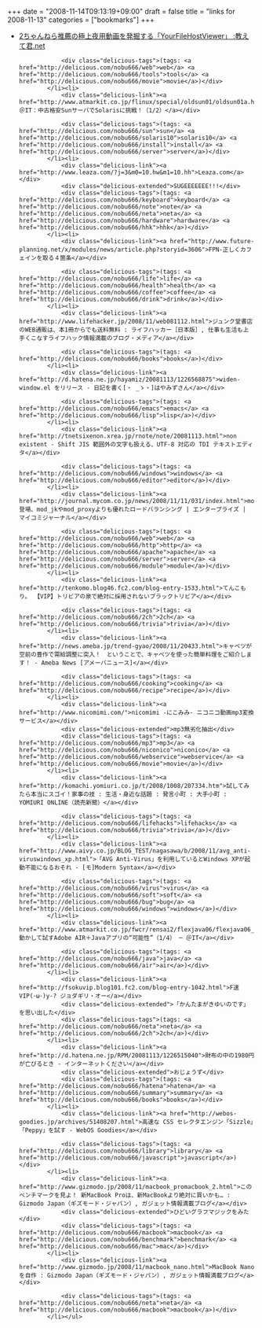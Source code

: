 +++
date = "2008-11-14T09:13:19+09:00"
draft = false
title = "links for 2008-11-13"
categories = ["bookmarks"]
+++

<ul class="delicious"><li>
                <div class="delicious-link"><a href="http://www.oshiete-kun.net/archives/2008/11/2yourfilehostviewer.html">2ちゃんねら推薦の極上夜用動画を発掘する「YourFileHostViewer」 :教えて君.net</a></div>
                
                <div class="delicious-tags">(tags: <a href="http://delicious.com/nobu666/web">web</a> <a href="http://delicious.com/nobu666/tools">tools</a> <a href="http://delicious.com/nobu666/movie">movie</a>)</div>
            </li><li>
                <div class="delicious-link"><a href="http://www.atmarkit.co.jp/flinux/special/oldsun01/oldsun01a.html">＠IT：中古格安SunサーバでSolarisに挑戦！（1/2）</a></div>
                
                <div class="delicious-tags">(tags: <a href="http://delicious.com/nobu666/sun">sun</a> <a href="http://delicious.com/nobu666/solaris10">solaris10</a> <a href="http://delicious.com/nobu666/install">install</a> <a href="http://delicious.com/nobu666/server">server</a>)</div>
            </li><li>
                <div class="delicious-link"><a href="http://www.leaza.com/?j=3&m0=10.hw&m1=10.hh">Leaza.com</a></div>
                <div class="delicious-extended">SUGEEEEEEE!!!</div>
                <div class="delicious-tags">(tags: <a href="http://delicious.com/nobu666/keyboard">keyboard</a> <a href="http://delicious.com/nobu666/note">note</a> <a href="http://delicious.com/nobu666/neta">neta</a> <a href="http://delicious.com/nobu666/hardware">hardware</a> <a href="http://delicious.com/nobu666/hhk">hhk</a>)</div>
            </li><li>
                <div class="delicious-link"><a href="http://www.future-planning.net/x/modules/news/article.php?storyid=3606">FPN-正しくカフェインを取る４箇条</a></div>
                
                <div class="delicious-tags">(tags: <a href="http://delicious.com/nobu666/life">life</a> <a href="http://delicious.com/nobu666/health">health</a> <a href="http://delicious.com/nobu666/coffee">coffee</a> <a href="http://delicious.com/nobu666/drink">drink</a>)</div>
            </li><li>
                <div class="delicious-link"><a href="http://www.lifehacker.jp/2008/11/web081112.html">ジュンク堂書店のWEB通販は、本1冊からでも送料無料 : ライフハッカー［日本版］, 仕事も生活も上手くこなすライフハック情報満載のブログ・メディア</a></div>
                
                <div class="delicious-tags">(tags: <a href="http://delicious.com/nobu666/books">books</a>)</div>
            </li><li>
                <div class="delicious-link"><a href="http://d.hatena.ne.jp/hayamiz/20081113/1226568875">widen-window.el をリリース - 日記を書く[・ _ゝ・]はやみずさん</a></div>
                
                <div class="delicious-tags">(tags: <a href="http://delicious.com/nobu666/emacs">emacs</a> <a href="http://delicious.com/nobu666/lisp">lisp</a>)</div>
            </li><li>
                <div class="delicious-link"><a href="http://tnetsixenon.xrea.jp/rnote/note/20081113.html">non existent - Shift JIS 範囲外の文字も扱える、UTF-8 対応の TDI テキストエディタ</a></div>
                
                <div class="delicious-tags">(tags: <a href="http://delicious.com/nobu666/windows">windows</a> <a href="http://delicious.com/nobu666/editor">editor</a>)</div>
            </li><li>
                <div class="delicious-link"><a href="http://journal.mycom.co.jp/news/2008/11/11/031/index.html">mod_cluster登場、mod_jkやmod_proxyよりも優れたロードバランシング | エンタープライズ | マイコミジャーナル</a></div>
                
                <div class="delicious-tags">(tags: <a href="http://delicious.com/nobu666/web">web</a> <a href="http://delicious.com/nobu666/http">http</a> <a href="http://delicious.com/nobu666/apache">apache</a> <a href="http://delicious.com/nobu666/server">server</a> <a href="http://delicious.com/nobu666/module">module</a>)</div>
            </li><li>
                <div class="delicious-link"><a href="http://tenkomo.blog46.fc2.com/blog-entry-1533.html">てんこもり。 【VIP】トリビアの泉で絶対に採用されないブラックトリビア</a></div>
                
                <div class="delicious-tags">(tags: <a href="http://delicious.com/nobu666/2ch">2ch</a> <a href="http://delicious.com/nobu666/trivia">trivia</a>)</div>
            </li><li>
                <div class="delicious-link"><a href="http://news.ameba.jp/trend-gyao/2008/11/20433.html">キャベツが空前の豊作で需給調整に突入！　ということで、キャベツを使った簡単料理をご紹介します！ - Ameba News [アメーバニュース]</a></div>
                
                <div class="delicious-tags">(tags: <a href="http://delicious.com/nobu666/cooking">cooking</a> <a href="http://delicious.com/nobu666/recipe">recipe</a>)</div>
            </li><li>
                <div class="delicious-link"><a href="http://www.nicomimi.com/">nicomimi -にこみみ- ニコニコ動画mp3変換サービス</a></div>
                <div class="delicious-extended">mp3無劣化抽出</div>
                <div class="delicious-tags">(tags: <a href="http://delicious.com/nobu666/mp3">mp3</a> <a href="http://delicious.com/nobu666/niconico">niconico</a> <a href="http://delicious.com/nobu666/webservice">webservice</a> <a href="http://delicious.com/nobu666/movie">movie</a>)</div>
            </li><li>
                <div class="delicious-link"><a href="http://komachi.yomiuri.co.jp/t/2008/1008/207334.htm">試してみたら本当にスゴイ！家事の技 : 生活・身近な話題 : 発言小町 : 大手小町 : YOMIURI ONLINE（読売新聞）</a></div>
                
                <div class="delicious-tags">(tags: <a href="http://delicious.com/nobu666/lifehacks">lifehacks</a> <a href="http://delicious.com/nobu666/trivia">trivia</a>)</div>
            </li><li>
                <div class="delicious-link"><a href="http://www.aivy.co.jp/BLOG_TEST/nagasawa/b/2008/11/avg_anti-viruswindows_xp.html">「AVG Anti-Virus」を利用しているとWindows XPが起動不能になるおそれ - [モ]Modern Syntax</a></div>
                
                <div class="delicious-tags">(tags: <a href="http://delicious.com/nobu666/virus">virus</a> <a href="http://delicious.com/nobu666/soft">soft</a> <a href="http://delicious.com/nobu666/bug">bug</a> <a href="http://delicious.com/nobu666/windows">windows</a>)</div>
            </li><li>
                <div class="delicious-link"><a href="http://www.atmarkit.co.jp/fwcr/rensai2/flexjava06/flexjava06_1.html">動かして試すAdobe AIR＋Javaアプリの“可能性”（1/4） ─ ＠IT</a></div>
                
                <div class="delicious-tags">(tags: <a href="http://delicious.com/nobu666/java">java</a> <a href="http://delicious.com/nobu666/air">air</a>)</div>
            </li><li>
                <div class="delicious-link"><a href="http://fsokuvip.blog101.fc2.com/blog-entry-1042.html">F速VIP(･ω･)y-? ジョダギリ・オー</a></div>
                <div class="delicious-extended">「かんたまがきゆいのです」を思い出した</div>
                <div class="delicious-tags">(tags: <a href="http://delicious.com/nobu666/neta">neta</a> <a href="http://delicious.com/nobu666/2ch">2ch</a>)</div>
            </li><li>
                <div class="delicious-link"><a href="http://d.hatena.ne.jp/RPM/20081113/1226515040">財布の中の1980円が亡びるとき - インターネットください</a></div>
                <div class="delicious-extended">おじょうず</div>
                <div class="delicious-tags">(tags: <a href="http://delicious.com/nobu666/hatena">hatena</a> <a href="http://delicious.com/nobu666/summary">summary</a> <a href="http://delicious.com/nobu666/books">books</a>)</div>
            </li><li>
                <div class="delicious-link"><a href="http://webos-goodies.jp/archives/51408207.html">高速な CSS セレクタエンジン「Sizzle」「Peppy」を試す - WebOS Goodies</a></div>
                
                <div class="delicious-tags">(tags: <a href="http://delicious.com/nobu666/library">library</a> <a href="http://delicious.com/nobu666/javascript">javascript</a>)</div>
            </li><li>
                <div class="delicious-link"><a href="http://www.gizmodo.jp/2008/11/macbook_promacbook_2.html">このベンチマークを見よ！ 新MacBook Proは、新MacBookより絶対に買いかも… : Gizmodo Japan（ギズモード・ジャパン）, ガジェット情報満載ブログ</a></div>
                <div class="delicious-extended">ひどいグラフマジックをみた</div>
                <div class="delicious-tags">(tags: <a href="http://delicious.com/nobu666/macbook">macbook</a> <a href="http://delicious.com/nobu666/benchmark">benchmark</a> <a href="http://delicious.com/nobu666/mac">mac</a>)</div>
            </li><li>
                <div class="delicious-link"><a href="http://www.gizmodo.jp/2008/11/macbook_nano.html">MacBook Nanoを自作 : Gizmodo Japan（ギズモード・ジャパン）, ガジェット情報満載ブログ</a></div>
                
                <div class="delicious-tags">(tags: <a href="http://delicious.com/nobu666/neta">neta</a> <a href="http://delicious.com/nobu666/macbook">macbook</a>)</div>
            </li></ul>
